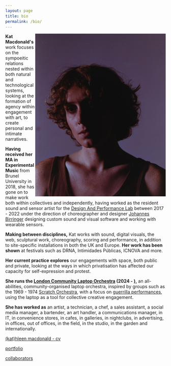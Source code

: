 ```yaml
---
layout: page
title: bio
permalink: /bio/
---
```


[<img src="/assets/img/me/closeup.jpeg" height="512px" width="410px" ALIGN="right"/>](## "photo by Niamh Bennett")

**Kat Macdonald's** work focuses on the sympoeitic relations nested within both natural and technological systems, looking at the formation of agency within engagement with art, to create personal and intimate narratives.

**Having received her MA in Experimental Music** from Brunel University in 2018, she has gone on to make work both within collectives and independently, having worked as the resident sound and sensor artist for the [Design And Performance Lab][dap] between 2017 - 2022 under the direction of choreographer and designer [Johannes Birringer][johan] designing custom sound and visual software and working with wearable sensors.

**Making between disciplines,** Kat works with sound, digital visuals, the web, sculptural work, choreography, scoring and performance, in addition to site-specific installations in both the UK and Europe. **Her work has been shown** at festivals such as DRNA, Intimidades Públicas, ICNOVA and more.

**Her current practice explores** our engagements with space, both public and private, looking at the ways in which privatisation has affected our capacity for self-expression and protest. 

**She runs the [London Community Laptop Orchestra][lclo] (2024 - ),** an all-abilities, community-organised laptop orchestra, inspired by groups such as the 1969 - 1974 [Scratch Orchestra][scratch], with a focus on [guerrilla performances][guerrilla], using the laptop as a tool for collective creative engagement.

**She has worked as** an artist, a technician, a chef, a sales assistant, a social media manager, a bartender, an art handler, a communications manager, in IT, in convenience stores, in cafes, in galleries, in nightclubs, in advertising, in offices, out of offices, in the field, in the studio, in the garden and internationally.

<a href="https://docs.google.com/spreadsheets/d/1JqpBOtxf0bm9doWVSXUzWrlF9gB2g6pVTU80cvIqGaI/edit?gid=0#gid=0">(kat)hleen macdonald - cv</a>

[portfolio][portf]

[collaborators][collabs]

[kat-website]:https://otherkat.com
[shed]: /performances/2024-07-14-shedding-at-gallery-puzić.html
[scores]: /scores/
[lclo]:https://lclo.otherkat.com
[collabs]: /collaborators/
[johan]: https://en.wikipedia.org/wiki/Johannes_Birringer
[dap]: https://dap-lab.brunel.ac.uk/arch.html
[toto]: http://actingnow.co.uk/what-is-theatre-of-the-oppressed/
[portf]: /portfolio/
[scratch]: https://en.wikipedia.org/wiki/Scratch_Orchestra
[guerrilla]: https://en.wikipedia.org/wiki/Guerrilla_theatre